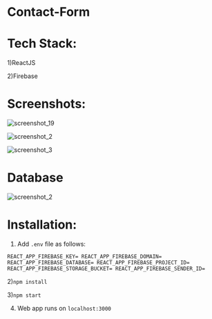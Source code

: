 # Contact-Form

# Tech Stack:

1)ReactJS

2)Firebase

# Screenshots:

![screenshot_19](https://user-images.githubusercontent.com/16613832/36680998-6733ee2a-1b3d-11e8-83b6-8938dd9a857b.png)


![screenshot_2](https://user-images.githubusercontent.com/16613832/36681022-784a37c8-1b3d-11e8-9124-d0134240b97c.png)


![screenshot_3](https://user-images.githubusercontent.com/16613832/36681058-8515ad84-1b3d-11e8-8dec-2bf123d04e0d.png)

# Database

![screenshot_2](https://user-images.githubusercontent.com/16613832/36681111-b0bac550-1b3d-11e8-989c-1ab108c8d684.png)

# Installation:

1) Add `.env` file as follows:

`REACT_APP_FIREBASE_KEY=
REACT_APP_FIREBASE_DOMAIN=
REACT_APP_FIREBASE_DATABASE=
REACT_APP_FIREBASE_PROJECT_ID=
REACT_APP_FIREBASE_STORAGE_BUCKET=
REACT_APP_FIREBASE_SENDER_ID=`

2)`npm install`

3)`npm start`

4) Web app runs on `localhost:3000`
